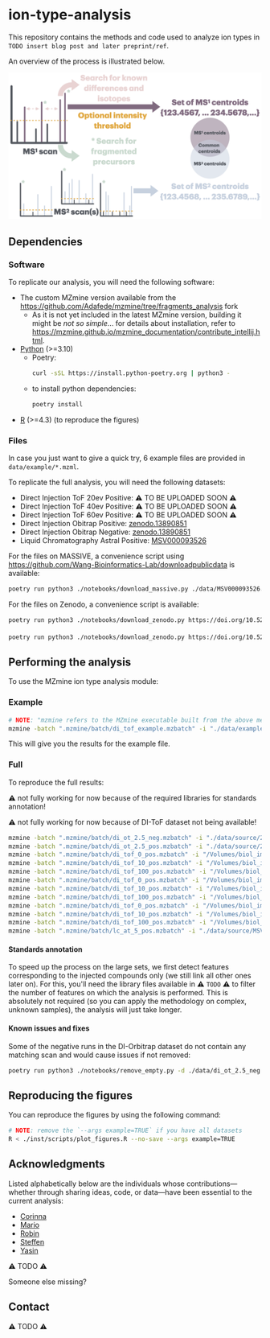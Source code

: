 # ion-type-analysis

This repository contains the methods and code used to analyze ion types in `TODO insert blog post and later preprint/ref`.

An overview of the process is illustrated below.

![](man/figures/ion_type_schema.png)

## Dependencies


### Software

To replicate our analysis, you will need the following software:

- The custom MZmine version available from the <https://github.com/Adafede/mzmine/tree/fragments_analysis> fork 
  - As it is not yet included in the latest MZmine version, building it might be _not so simple_... for details about installation, refer to <https://mzmine.github.io/mzmine_documentation/contribute_intellij.html>.
- [Python](https://www.python.org/) (>=3.10)
  - Poetry:
    ```bash
    curl -sSL https://install.python-poetry.org | python3 -
    ````
  - to install python dependencies:
    ```bash
    poetry install
    ```
- [R](https://www.r-project.org/) (>=4.3) (to reproduce the figures)

### Files

In case you just want to give a quick try, 6 example files are provided in `data/example/*.mzml`.

To replicate the full analysis, you will need the following datasets:

- Direct Injection ToF 20ev Positive: :warning: TO BE UPLOADED SOON :warning:
- Direct Injection ToF 40ev Positive: :warning: TO BE UPLOADED SOON :warning:
- Direct Injection ToF 60ev Positive: :warning: TO BE UPLOADED SOON :warning:
- Direct Injection Obitrap Positive: [zenodo.13890851](https://doi.org/10.5281/zenodo.13890851)
- Direct Injection Obitrap Negative: [zenodo.13890851](https://doi.org/10.5281/zenodo.13890851)
- Liquid Chromatography Astral Positive: [MSV000093526](https://massive.ucsd.edu/ProteoSAFe/dataset.jsp?task=5b9076c6cd134284806672033569996e)

For the files on MASSIVE, a convenience script using <https://github.com/Wang-Bioinformatics-Lab/downloadpublicdata> is available:

```bash
poetry run python3 ./notebooks/download_massive.py ./data/MSV000093526.txt ./data/source/MSV000093526 ./data/source/MSV000093526/MSV000093526_summary.tsv
```

For the files on Zenodo, a convenience script is available:

```bash
poetry run python3 ./notebooks/download_zenodo.py https://doi.org/10.5281/zenodo.13890851 20231123_mzml_mce_scaffold_positive.zip ./data/source/20231123_mzml_mce_scaffold_positive.zip --unzip

poetry run python3 ./notebooks/download_zenodo.py https://doi.org/10.5281/zenodo.13890851 20231123_mzml_mce_scaffold_negative.zip ./data/source/20231123_mzml_mce_scaffold_negative.zip --unzip
```

## Performing the analysis

To use the MZmine ion type analysis module:

### Example

```bash
# NOTE: "mzmine refers to the MZmine executable built from the above mentioned branch
mzmine -batch ".mzmine/batch/di_tof_example.mzbatch" -i "./data/example/*.mzML" -o "./data/example/di_tof_10_20ev_pos/{}"
```

This will give you the results for the example file.

### Full

To reproduce the full results:

:warning: not fully working for now because of the required libraries for standards annotation!

:warning: not fully working for now because of DI-ToF dataset not being available!

```bash
mzmine -batch ".mzmine/batch/di_ot_2.5_neg.mzbatch" -i "./data/source/20231123_mzml_mce_scaffold_negative/*.mzML" -o "./data/di_ot_2.5_neg/{}"
mzmine -batch ".mzmine/batch/di_ot_2.5_pos.mzbatch" -i "./data/source/20231123_mzml_mce_scaffold_positive/*.mzML" -o "./data/di_ot_2.5_pos/{}"
mzmine -batch ".mzmine/batch/di_tof_0_pos.mzbatch" -i "/Volumes/biol_imsb_sauer_1/users/Adriano/01_projects/02_library/02_raw_data/inhouse/01_zeno/all_converted/CID/20/*.mzML" -o "./data/di_tof_0_20ev_pos/{}"
mzmine -batch ".mzmine/batch/di_tof_10_pos.mzbatch" -i "/Volumes/biol_imsb_sauer_1/users/Adriano/01_projects/02_library/02_raw_data/inhouse/01_zeno/all_converted/CID/20/*.mzML" -o "./data/di_tof_10_20ev_pos/{}"
mzmine -batch ".mzmine/batch/di_tof_100_pos.mzbatch" -i "/Volumes/biol_imsb_sauer_1/users/Adriano/01_projects/02_library/02_raw_data/inhouse/01_zeno/all_converted/CID/20/*.mzML" -o "./data/di_tof_100_20ev_pos/{}"
mzmine -batch ".mzmine/batch/di_tof_0_pos.mzbatch" -i "/Volumes/biol_imsb_sauer_1/users/Adriano/01_projects/02_library/02_raw_data/inhouse/01_zeno/all_converted/CID/40/*.mzML" -o "./data/di_tof_0_40ev_pos/{}"
mzmine -batch ".mzmine/batch/di_tof_10_pos.mzbatch" -i "/Volumes/biol_imsb_sauer_1/users/Adriano/01_projects/02_library/02_raw_data/inhouse/01_zeno/all_converted/CID/40/*.mzML" -o "./data/di_tof_10_40ev_pos/{}"
mzmine -batch ".mzmine/batch/di_tof_100_pos.mzbatch" -i "/Volumes/biol_imsb_sauer_1/users/Adriano/01_projects/02_library/02_raw_data/inhouse/01_zeno/all_converted/CID/40/*.mzML" -o "./data/di_tof_100_40ev_pos/{}"
mzmine -batch ".mzmine/batch/di_tof_0_pos.mzbatch" -i "/Volumes/biol_imsb_sauer_1/users/Adriano/01_projects/02_library/02_raw_data/inhouse/01_zeno/all_converted/CID/60/*.mzML" -o "./data/di_tof_0_60ev_pos/{}"
mzmine -batch ".mzmine/batch/di_tof_10_pos.mzbatch" -i "/Volumes/biol_imsb_sauer_1/users/Adriano/01_projects/02_library/02_raw_data/inhouse/01_zeno/all_converted/CID/60/*.mzML" -o "./data/di_tof_10_60ev_pos/{}"
mzmine -batch ".mzmine/batch/di_tof_100_pos.mzbatch" -i "/Volumes/biol_imsb_sauer_1/users/Adriano/01_projects/02_library/02_raw_data/inhouse/01_zeno/all_converted/CID/60/*.mzML" -o "./data/di_tof_100_60ev_pos/{}"
mzmine -batch ".mzmine/batch/lc_at_5_pos.mzbatch" -i "./data/source/MSV000093526/*.mzML" -o "./data/lc_at_5_pos/{}"
```

#### Standards annotation

To speed up the process on the large sets, we first detect features corresponding to the injected compounds only (we still link all other ones later on).
For this, you'll need the library files available in :warning: `TODO` :warning: to filter the number of features on which the analysis is performed.
This is absolutely not required (so you can apply the methodology on complex, unknown samples), the analysis will just take longer.

#### Known issues and fixes

Some of the negative runs in the DI-Orbitrap dataset do not contain any matching scan and would cause issues if not removed:

```bash
poetry run python3 ./notebooks/remove_empty.py -d ./data/di_ot_2.5_neg
```

## Reproducing the figures

You can reproduce the figures by using the following command:

```bash
# NOTE: remove the `--args example=TRUE` if you have all datasets
R < ./inst/scripts/plot_figures.R --no-save --args example=TRUE
```

## Acknowledgments

Listed alphabetically below are the individuals whose contributions—whether through sharing ideas, code, or data—have been essential to the current analysis:
- [Corinna](https://github.com/corinnabrungs)
- [Mario](https://orcid.org/0000-0003-2125-4184)
- [Robin](https://github.com/robinschmid)
- [Steffen](https://github.com/SteffenHeu)
- [Yasin](https://github.com/YasinEl)

:warning: TODO :warning:

Someone else missing?

## Contact

:warning: TODO :warning:
